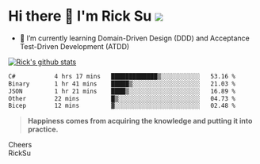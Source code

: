 # Hi there 👋 I'm Rick Su ![](https://komarev.com/ghpvc/?username=ricksu978)
<!--
**ricksu978/ricksu978** is a ✨ _special_ ✨ repository because its `README.md` (this file) appears on your GitHub profile.

Here are some ideas to get you started:

- 🔭 I’m currently working on ...
-->
- 🌱 I’m currently learning Domain-Driven Design (DDD) and Acceptance Test-Driven Development (ATDD)
<!--
- 👯 I’m looking to collaborate on ...
- 🤔 I’m looking for help with ...
- 💬 Ask me about ...
- 📫 How to reach me: ...
- 😄 Pronouns: ...
- ⚡ Fun fact: ...
-->
[![Rick's github stats](https://github-readme-stats.vercel.app/api?username=ricksu978&theme=dark)](https://github.com/ricksu978/ricksu978)

<!--START_SECTION:waka-->

```txt
C#           4 hrs 17 mins   █████████████▒░░░░░░░░░░░   53.16 %
Binary       1 hr 41 mins    █████▒░░░░░░░░░░░░░░░░░░░   21.03 %
JSON         1 hr 21 mins    ████▒░░░░░░░░░░░░░░░░░░░░   16.89 %
Other        22 mins         █▒░░░░░░░░░░░░░░░░░░░░░░░   04.73 %
Bicep        12 mins         ▓░░░░░░░░░░░░░░░░░░░░░░░░   02.48 %
```

<!--END_SECTION:waka-->

> **Happiness comes from acquiring the knowledge and putting it into practice.**

Cheers  
RickSu 
